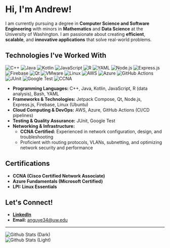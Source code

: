 # Hi, I'm Andrew!

I am currently pursuing a degree in **Computer Science and Software Engineering** with minors in **Mathematics** and **Data Science** at the University of Washington. I am passionate about creating **efficient**, **scalable**, and **innovative applications** that solve real-world problems.


## Technologies I've Worked With

![C++](https://img.shields.io/badge/C%2B%2B-%23f34b7d?style=flat&logo=c%2B%2B&logoColor=white)
![Java](https://img.shields.io/badge/Java-%23f8981d?style=flat&logo=java&logoColor=white)
![Kotlin](https://img.shields.io/badge/Kotlin-%230095D5?style=flat&logo=kotlin&logoColor=white)
![JavaScript](https://img.shields.io/badge/JavaScript-%23f7df1e?style=flat&logo=javascript&logoColor=white)
![R](https://img.shields.io/badge/R-%230075B8?style=flat&logo=r&logoColor=white)
![YAML](https://img.shields.io/badge/YAML-%23cb171e?style=flat&logo=yaml&logoColor=white)
![Node.js](https://img.shields.io/badge/Node.js-%2361DAFB?style=flat&logo=node.js&logoColor=black)
![Express.js](https://img.shields.io/badge/Express.js-%23404d59?style=flat&logo=express&logoColor=white)
![Firebase](https://img.shields.io/badge/Firebase-%23ffcb2b?style=flat&logo=firebase&logoColor=white)
![Qt](https://img.shields.io/badge/Qt-%23008B8B?style=flat&logo=qt&logoColor=white)
![VMware](https://img.shields.io/badge/VMware-%2365A4FF?style=flat&logo=vmware&logoColor=white)
![Linux](https://img.shields.io/badge/Linux-%23f7f7f7?style=flat&logo=linux&logoColor=black)
![AWS](https://img.shields.io/badge/AWS-%23FF9900?style=flat&logo=amazon-aws&logoColor=white)
![Azure](https://img.shields.io/badge/Azure-%230078D4?style=flat&logo=microsoft-azure&logoColor=white)
![GitHub Actions](https://img.shields.io/badge/GitHub_Actions-%23121011?style=flat&logo=github-actions&logoColor=white)
![JUnit](https://img.shields.io/badge/JUnit-%23A8B9CC?style=flat&logo=junit5&logoColor=white)
![Google Test](https://img.shields.io/badge/Google_Test-%234C8E21?style=flat&logo=google&logoColor=white)
![CCNA](https://img.shields.io/badge/CCNA-%230053B2?style=flat&logo=cisco&logoColor=white)

- **Programming Languages:** C++, Java, Kotlin, JavaScript, R (data analysis), Bash, YAML
- **Frameworks & Technologies:** Jetpack Compose, Qt, Node.js, Express.js, Firebase, Linux (Ubuntu)
- **Cloud Computing & DevOps:** AWS, Azure, GitHub Actions (CI/CD pipelines)
- **Testing & Quality Assurance:** JUnit, Google Test
- **Networking & Infrastructure:**  
  - **CCNA Certified:** Experienced in network configuration, design, and troubleshooting  
  - Proficient with routing protocols, VLANs, subnetting, and optimizing network security and performance  



## Certifications
- **CCNA (Cisco Certified Network Associate)**  
- **Azure Fundamentals (Microsoft Certified)**  
- **LPI: Linux Essentials**  


## Let's Connect!

- **[LinkedIn](https://www.linkedin.com/in/andrew-nguyen-5336b0162)**  
- **Email:** anguye34@uw.edu  

---

![Github Stats (Dark)](https://github-readme-stats.vercel.app/api?username=TheAndrewNguyen&show_icons=true&theme=dark#gh-dark-mode-only)  
![Github Stats (Light)](https://github-readme-stats.vercel.app/api?username=TheAndrewNguyen&show_icons=true&theme=light#gh-light-mode-only)
